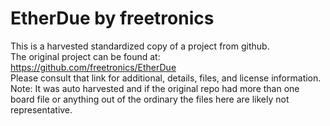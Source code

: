 
# EtherDue by freetronics  
This is a harvested standardized copy of a project from github.  
The original project can be found at:  
https://github.com/freetronics/EtherDue  
Please consult that link for additional, details, files, and license information.  
Note: It was auto harvested and if the original repo had more than one board file or anything out of the ordinary the files here are likely not representative.  
    